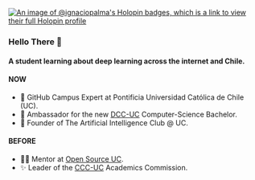 [![An image of @ignaciopalma's Holopin badges, which is a link to view their full Holopin profile](https://holopin.me/ignaciopalma)](https://holopin.io/@ignaciopalma)
### Hello There 👋

#### A student learning about deep learning across the internet and Chile.

#### NOW
- 🚩 GitHub Campus Expert at Pontificia Universidad Católica de Chile (UC).
- 🏢 Ambassador for the new [DCC-UC](https://www.instagram.com/dccuc/) Computer-Science Bachelor.
- 🧠 Founder of The Artificial Intelligence Club @ UC.

#### BEFORE
- 👨‍💻 Mentor at [Open Source UC](https://github.com/open-source-uc).
- ✨ Leader of the [CCC-UC](https://www.instagram.com/ccc.ing.uc/) Academics Commission.

